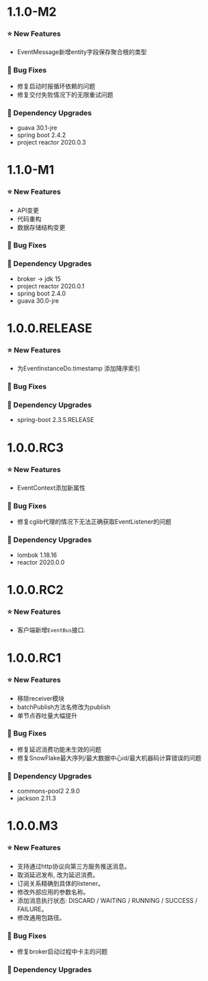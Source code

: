 # 1.1.0-M2

### ⭐ New Features

- EventMessage新增entity字段保存聚合根的类型

### 🐞 Bug Fixes

- 修复启动时报循环依赖的问题
- 修复交付失败情况下的无限重试问题

### 🔨 Dependency Upgrades

- guava 30.1-jre
- spring boot 2.4.2
- project reactor 2020.0.3

# 1.1.0-M1

### ⭐ New Features

- API变更
- 代码重构
- 数据存储结构变更

### 🐞 Bug Fixes

### 🔨 Dependency Upgrades

- broker -> jdk 15
- project reactor 2020.0.1
- spring boot 2.4.0
- guava 30.0-jre

# 1.0.0.RELEASE

### ⭐ New Features

- 为EventInstanceDo.timestamp 添加降序索引

### 🐞 Bug Fixes

### 🔨 Dependency Upgrades

- spring-boot 2.3.5.RELEASE

# 1.0.0.RC3

### ⭐ New Features

- EventContext添加新属性

### 🐞 Bug Fixes

- 修复cglib代理的情况下无法正确获取EventListener的问题

### 🔨 Dependency Upgrades

- lombok 1.18.16
- reactor 2020.0.0

# 1.0.0.RC2

### ⭐ New Features

- 客户端新增`EventBus`接口.

# 1.0.0.RC1

### ⭐ New Features

- 移除receiver模块
- batchPublish方法名修改为publish
- 单节点吞吐量大幅提升

### 🐞 Bug Fixes

- 修复延迟消费功能未生效的问题
- 修复SnowFlake最大序列/最大数据中心id/最大机器码计算错误的问题

### 🔨 Dependency Upgrades

- commons-pool2 2.9.0
- jackson 2.11.3

# 1.0.0.M3

### ⭐ New Features

- 支持通过http协议向第三方服务推送消息。
- 取消延迟发布, 改为延迟消费。
- 订阅关系精确到具体的listener。
- 修改外部应用的参数名称。
- 添加消息执行状态: DISCARD / WAITING / RUNNING / SUCCESS / FAILURE。
- 修改通用包路径。

### 🐞 Bug Fixes

- 修复broker启动过程中卡主的问题

### 🔨 Dependency Upgrades

